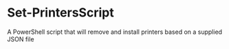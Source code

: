 # Set-PrintersScript
A PowerShell script that will remove and install printers based on a supplied JSON file
